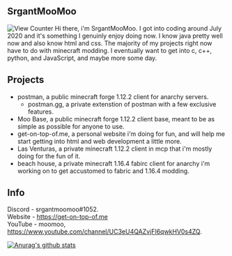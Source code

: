 ## SrgantMooMoo
<img src="https://komarev.com/ghpvc/?username=moomooooo&style=flat-square" alt="View Counter"/>
Hi there, i'm  SrgantMooMoo. I got into coding around July 2020 and it's something I genuinly enjoy doing now.  I know java pretty well now and also know html and css. The majority of my projects right now have to do with minecraft modding. I eventually want to get into c, c++, python, and JavaScript, and maybe more some day.

## Projects 
- postman, a public minecraft forge 1.12.2 client for anarchy servers.
  - postman.gg, a private extenstion of postman with a few exclusive features.
- Moo Base, a public minecraft forge 1.12.2 client base, meant to be as simple as possible for anyone to use.
- get-on-top-of.me, a personal website i'm doing for fun, and will help me start getting into html and web development a little more.
- Las Venturas, a private minecraft 1.12.2 client in mcp that i'm mostly doing for the fun of it.
- beach house, a private minecraft 1.16.4 fabirc client for anarchy i'm working on to get accustomed to fabric and 1.16.4 modding.

## Info 
Discord - srgantmoomoo#1052. <br />
Website - https://get-on-top-of.me <br />
YouTube - moomoo, https://www.youtube.com/channel/UC3eU4QAZvjFI6qwkHV0s4ZQ.

[![Anurag's github stats](https://github-readme-stats.vercel.app/api?username=moomooooo&show_icons=true&theme=radical&hide=issues)](https://github.com/anuraghazra/github-readme-stats)
